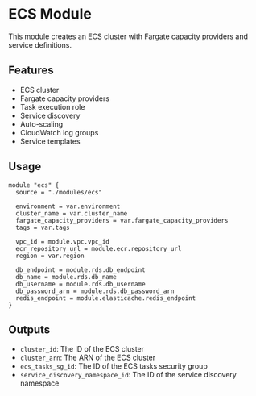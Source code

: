 # ECS Module

This module creates an ECS cluster with Fargate capacity providers and service definitions.

## Features

- ECS cluster
- Fargate capacity providers
- Task execution role
- Service discovery
- Auto-scaling
- CloudWatch log groups
- Service templates

## Usage

```hcl
module "ecs" {
  source = "./modules/ecs"

  environment = var.environment
  cluster_name = var.cluster_name
  fargate_capacity_providers = var.fargate_capacity_providers
  tags = var.tags

  vpc_id = module.vpc.vpc_id
  ecr_repository_url = module.ecr.repository_url
  region = var.region

  db_endpoint = module.rds.db_endpoint
  db_name = module.rds.db_name
  db_username = module.rds.db_username
  db_password_arn = module.rds.db_password_arn
  redis_endpoint = module.elasticache.redis_endpoint
}
```

## Outputs

- `cluster_id`: The ID of the ECS cluster
- `cluster_arn`: The ARN of the ECS cluster
- `ecs_tasks_sg_id`: The ID of the ECS tasks security group
- `service_discovery_namespace_id`: The ID of the service discovery namespace 